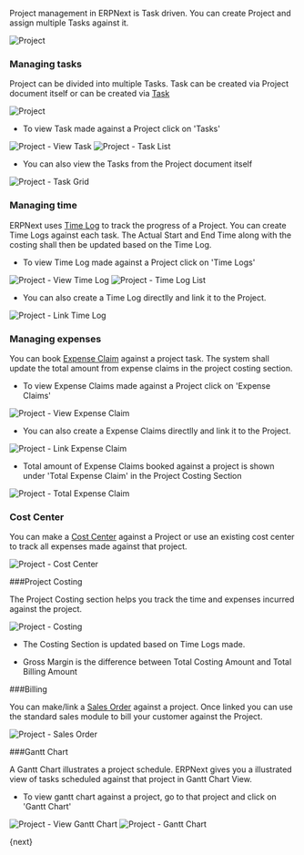 Project management in ERPNext is Task driven. You can create Project and assign multiple Tasks against it.

<img class="screenshot" alt="Project" src="{{docs_base_url}}/assets/img/project/project.png">

### Managing tasks
Project can be divided into multiple Tasks.
Task can be created via Project document itself or can be created via  [Task]({{docs_base_url}}/user/guides/projects/tasks.html)

<img class="screenshot" alt="Project" src="{{docs_base_url}}/assets/img/project/project_task.png">

* To view Task made against a Project click on 'Tasks'

<img class="screenshot" alt="Project - View Task" src="{{docs_base_url}}/assets/img/project/project_view_task.png">

<img class="screenshot" alt="Project - Task List" src="{{docs_base_url}}/assets/img/project/project_task_list.png">

* You can also view the Tasks from the Project document itself

<img class="screenshot" alt="Project - Task Grid" src="{{docs_base_url}}/assets/img/project/project_task_grid.png">

### Managing time

ERPNext uses [Time Log]({{docs_base_url}}/user/guides/projects/time-log.html) to track the progress of a Project.
You can create Time Logs against each task.
The Actual Start and End Time along with the costing shall then be updated based on the Time Log.

* To view Time Log made against a Project click on 'Time Logs'

<img class="screenshot" alt="Project - View Time Log" src="{{docs_base_url}}/assets/img/project/project_view_time_log.png">

<img class="screenshot" alt="Project - Time Log List" src="{{docs_base_url}}/assets/img/project/project_time_log_list.png">

* You can also create a Time Log directlly and link it to the Project.

<img class="screenshot" alt="Project - Link Time Log" src="{{docs_base_url}}/assets/img/project/project_time_log_link.png">

### Managing expenses

You can book [Expense Claim]({{docs_base_url}}/user/guides/human-resources/expense-claim.html) against a project task.
The system shall update the total amount from expense claims in the project costing section.

* To view Expense Claims made against a Project click on 'Expense Claims'

<img class="screenshot" alt="Project - View Expense Claim" src="{{docs_base_url}}/assets/img/project/project_view_expense_claim.png">

* You can also create a Expense Claims directlly and link it to the Project.

<img class="screenshot" alt="Project - Link Expense Claim" src="{{docs_base_url}}/assets/img/project/project_expense_claim_link.png">

* Total amount of Expense Claims booked against a project is shown under 'Total Expense Claim' in the Project Costing Section

<img class="screenshot" alt="Project - Total Expense Claim" src="{{docs_base_url}}/assets/img/project/project_total_expense_claim.png">

### Cost Center

You can make a [Cost Center]({{docs_base_url}}/user/guides/accounts/setup/cost-center.html) against a Project or use an existing cost center to track all expenses made against that project.

<img class="screenshot" alt="Project - Cost Center" src="{{docs_base_url}}/assets/img/project/project_cost_center.png">

###Project Costing

The Project Costing section helps you track the time and expenses incurred against the project.

<img class="screenshot" alt="Project - Costing" src="{{docs_base_url}}/assets/img/project/project_costing.png">

* The Costing Section is updated based on Time Logs made.

* Gross Margin is the difference between Total Costing Amount and Total Billing Amount

###Billing

You can make/link a [Sales Order]({{docs_base_url}}/user/guides/selling/sales-order.html) against a project. Once linked you can use the standard sales module to bill your customer against the Project.

<img class="screenshot" alt="Project - Sales Order" src="{{docs_base_url}}/assets/img/project/project_sales_order.png">

###Gantt Chart

A Gantt Chart illustrates a project schedule.
ERPNext gives you a illustrated view of tasks scheduled against that project in Gantt Chart View.

* To view gantt chart against a project, go to that project and click on 'Gantt Chart'

<img class="screenshot" alt="Project - View Gantt Chart" src="{{docs_base_url}}/assets/img/project/project_view_gantt_chart.png">

<img class="screenshot" alt="Project - Gantt Chart" src="{{docs_base_url}}/assets/img/project/project_gantt_chart.png">

{next}
